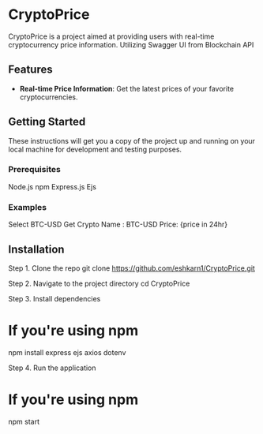 # CryptoPrice

CryptoPrice is a project aimed at providing users with real-time cryptocurrency price information. 
Utilizing Swagger UI from Blockchain API

## Features

- **Real-time Price Information**: Get the latest prices of your favorite cryptocurrencies.

## Getting Started

These instructions will get you a copy of the project up and running on your local machine for development and testing purposes.

### Prerequisites

Node.js
npm
Express.js
Ejs

### Examples

Select BTC-USD
Get
Crypto Name : BTC-USD
Price: {price in 24hr}

## Installation

Step 1. Clone the repo
git clone https://github.com/eshkarn1/CryptoPrice.git

Step 2. Navigate to the project directory
cd CryptoPrice

Step 3. Install dependencies
# If you're using npm
npm install express ejs axios dotenv

Step 4. Run the application
# If you're using npm
npm start



